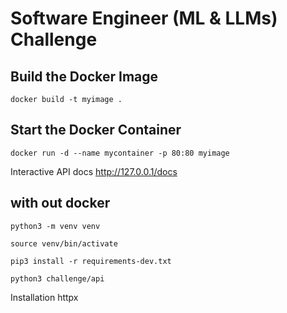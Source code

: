 # Software Engineer (ML & LLMs) Challenge


## Build the Docker Image

```
docker build -t myimage .
```

## Start the Docker Container

```
docker run -d --name mycontainer -p 80:80 myimage

```

Interactive API docs
http://127.0.0.1/docs


## with out docker

```
python3 -m venv venv
```

```
source venv/bin/activate
```

```
pip3 install -r requirements-dev.txt
```

```
python3 challenge/api
```


Installation httpx
